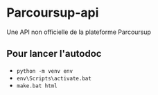 # Parcoursup-api
Une API non officielle de la plateforme Parcoursup



## Pour lancer l'autodoc
* `python -m venv env`
* `env\Scripts\activate.bat`
* `make.bat html`
